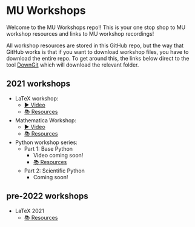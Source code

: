# MU Workshops
Welcome to the MU Workshops repo!! This is your one stop shop to MU workshop resources and links to MU workshop recordings!

All workshop resources are stored in this GitHub repo, but the way that GitHub works is that if you want to download workshop files, you have to download the entire repo. To get around this, the links below direct to the tool [DownGit](https://downgit.github.io/#/home) which will download the relevant folder.

## 2021 workshops
- LaTeX workshop:
  - [▶ Video](https://youtu.be/2Yu7ZgBFVvY)
  - [📚 Resources](https://downgit.github.io/#/home?url=https://github.com/UWA-Maths-Union/mu-workshops/tree/main/2022/latex)
- Mathematica Workshop:
  - [▶ Video](https://youtu.be/BdJwVogTtlo)
  - [📚 Resources](https://downgit.github.io/#/home?url=https://github.com/UWA-Maths-Union/mu-workshops/tree/main/2022/mathematica)
- Python workshop series:
  - Part 1: Base Python
    - Video coming soon!
    - [📚 Resources](https://downgit.github.io/#/home?url=https://github.com/UWA-Maths-Union/mu-workshops/tree/main/2022/python)
  - Part 2: Scientific Python
    - Coming soon!

## pre-2022 workshops
- LaTeX 2021
  - [📚 Resources](https://downgit.github.io/#/home?url=https://github.com/UWA-Maths-Union/mu-workshops/tree/main/pre-2022/2021-latex)